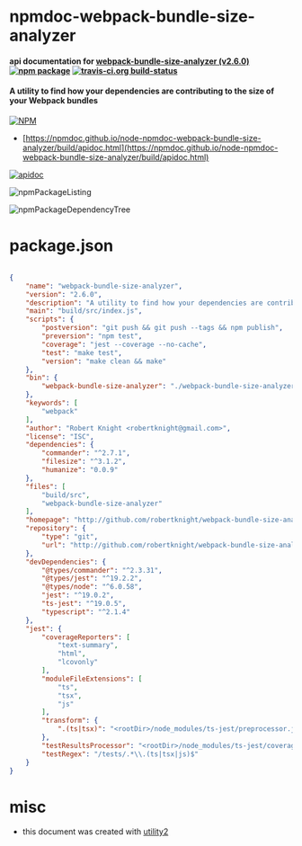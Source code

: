 # npmdoc-webpack-bundle-size-analyzer

#### api documentation for  [webpack-bundle-size-analyzer (v2.6.0)](http://github.com/robertknight/webpack-bundle-size-analyzer)  [![npm package](https://img.shields.io/npm/v/npmdoc-webpack-bundle-size-analyzer.svg?style=flat-square)](https://www.npmjs.org/package/npmdoc-webpack-bundle-size-analyzer) [![travis-ci.org build-status](https://api.travis-ci.org/npmdoc/node-npmdoc-webpack-bundle-size-analyzer.svg)](https://travis-ci.org/npmdoc/node-npmdoc-webpack-bundle-size-analyzer)

#### A utility to find how your dependencies are contributing to the size of your Webpack bundles

[![NPM](https://nodei.co/npm/webpack-bundle-size-analyzer.png?downloads=true&downloadRank=true&stars=true)](https://www.npmjs.com/package/webpack-bundle-size-analyzer)

- [https://npmdoc.github.io/node-npmdoc-webpack-bundle-size-analyzer/build/apidoc.html](https://npmdoc.github.io/node-npmdoc-webpack-bundle-size-analyzer/build/apidoc.html)

[![apidoc](https://npmdoc.github.io/node-npmdoc-webpack-bundle-size-analyzer/build/screenCapture.buildCi.browser.%252Ftmp%252Fbuild%252Fapidoc.html.png)](https://npmdoc.github.io/node-npmdoc-webpack-bundle-size-analyzer/build/apidoc.html)

![npmPackageListing](https://npmdoc.github.io/node-npmdoc-webpack-bundle-size-analyzer/build/screenCapture.npmPackageListing.svg)

![npmPackageDependencyTree](https://npmdoc.github.io/node-npmdoc-webpack-bundle-size-analyzer/build/screenCapture.npmPackageDependencyTree.svg)



# package.json

```json

{
    "name": "webpack-bundle-size-analyzer",
    "version": "2.6.0",
    "description": "A utility to find how your dependencies are contributing to the size of your Webpack bundles",
    "main": "build/src/index.js",
    "scripts": {
        "postversion": "git push && git push --tags && npm publish",
        "preversion": "npm test",
        "coverage": "jest --coverage --no-cache",
        "test": "make test",
        "version": "make clean && make"
    },
    "bin": {
        "webpack-bundle-size-analyzer": "./webpack-bundle-size-analyzer"
    },
    "keywords": [
        "webpack"
    ],
    "author": "Robert Knight <robertknight@gmail.com>",
    "license": "ISC",
    "dependencies": {
        "commander": "^2.7.1",
        "filesize": "^3.1.2",
        "humanize": "0.0.9"
    },
    "files": [
        "build/src",
        "webpack-bundle-size-analyzer"
    ],
    "homepage": "http://github.com/robertknight/webpack-bundle-size-analyzer",
    "repository": {
        "type": "git",
        "url": "http://github.com/robertknight/webpack-bundle-size-analyzer.git"
    },
    "devDependencies": {
        "@types/commander": "^2.3.31",
        "@types/jest": "^19.2.2",
        "@types/node": "^6.0.58",
        "jest": "^19.0.2",
        "ts-jest": "^19.0.5",
        "typescript": "^2.1.4"
    },
    "jest": {
        "coverageReporters": [
            "text-summary",
            "html",
            "lcovonly"
        ],
        "moduleFileExtensions": [
            "ts",
            "tsx",
            "js"
        ],
        "transform": {
            ".(ts|tsx)": "<rootDir>/node_modules/ts-jest/preprocessor.js"
        },
        "testResultsProcessor": "<rootDir>/node_modules/ts-jest/coverageprocessor.js",
        "testRegex": "/tests/.*\\.(ts|tsx|js)$"
    }
}
```



# misc
- this document was created with [utility2](https://github.com/kaizhu256/node-utility2)
